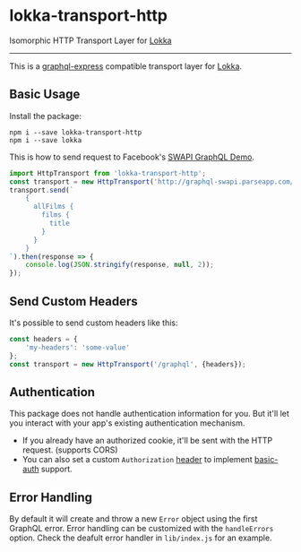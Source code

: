 # lokka-transport-http

Isomorphic HTTP Transport Layer for [Lokka](https://github.com/kadirahq/lokka)

---

This is a [graphql-express](https://github.com/graphql/express-graphql) compatible transport layer for [Lokka](https://github.com/kadirahq/lokka).

## Basic Usage

Install the package:

```
npm i --save lokka-transport-http
npm i --save lokka
```

This is how to send request to Facebook's [SWAPI GraphQL Demo](http://graphql-swapi.parseapp.com/).

```js
import HttpTransport from 'lokka-transport-http';
const transport = new HttpTransport('http://graphql-swapi.parseapp.com/');
transport.send(`
    {
      allFilms {
        films {
          title
        }
      }
    }
`).then(response => {
    console.log(JSON.stringify(response, null, 2));
});
```

## Send Custom Headers

It's possible to send custom headers like this:

```js
const headers = {
    'my-headers': 'some-value'
};
const transport = new HttpTransport('/graphql', {headers});
```

## Authentication

This package does not handle authentication information for you. But it'll let you interact with your app's existing authentication mechanism.

* If you already have an authorized cookie, it'll be sent with the HTTP request. (supports CORS)
* You can also set a custom `Authorization` [header](https://www.npmjs.com/package/basic-auth-header) to implement [basic-auth](https://www.npmjs.com/package/basic-auth) support.

## Error Handling

By default it will create and throw a new `Error` object using the first GraphQL error. Error handling can be customized with the `handleErrors` option. Check the deafult error handler in `lib/index.js` for an example.
